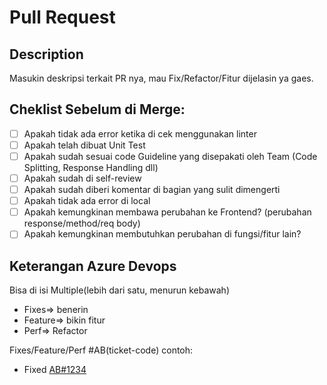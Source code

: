 # Pull Request

## Description
Masukin deskripsi terkait PR nya, mau Fix/Refactor/Fitur dijelasin ya gaes.

## Cheklist Sebelum di Merge:
- [ ] Apakah tidak ada error ketika di cek menggunakan linter
- [ ] Apakah telah dibuat Unit Test
- [ ] Apakah sudah sesuai code Guideline yang disepakati oleh Team (Code Splitting, Response Handling dll)
- [ ] Apakah sudah di self-review
- [ ] Apakah sudah diberi komentar di bagian yang sulit dimengerti
- [ ] Apakah tidak ada error di local
- [ ] Apakah kemungkinan membawa perubahan ke Frontend? (perubahan response/method/req body)
- [ ] Apakah kemungkinan membutuhkan perubahan di fungsi/fitur lain?

## Keterangan Azure Devops
Bisa di isi Multiple(lebih dari satu, menurun kebawah)

- Fixes=> benerin
- Feature=> bikin fitur
- Perf=> Refactor

Fixes/Feature/Perf #AB(ticket-code)
contoh:
- Fixed [AB#1234](https://dev.azure.com/kompasmedianusantara/aa0696fd-9ffe-4c31-a2e4-ecfbcab36049/_workitems/edit/1234)
